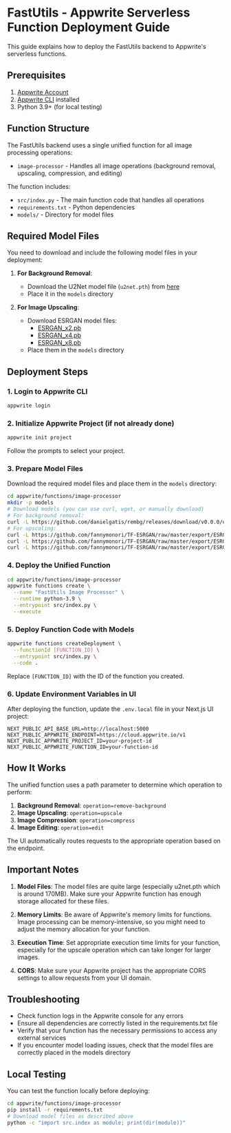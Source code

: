 # FastUtils - Appwrite Serverless Function Deployment Guide

This guide explains how to deploy the FastUtils backend to Appwrite's serverless functions.

## Prerequisites

1. [Appwrite Account](https://appwrite.io/)
2. [Appwrite CLI](https://appwrite.io/docs/command-line) installed
3. Python 3.9+ (for local testing)

## Function Structure

The FastUtils backend uses a single unified function for all image processing operations:
- `image-processor` - Handles all image operations (background removal, upscaling, compression, and editing)

The function includes:
- `src/index.py` - The main function code that handles all operations
- `requirements.txt` - Python dependencies
- `models/` - Directory for model files

## Required Model Files

You need to download and include the following model files in your deployment:

1. **For Background Removal**:
   - Download the U2Net model file (`u2net.pth`) from [here](https://github.com/danielgatis/rembg/releases/download/v0.0.0/u2net.pth)
   - Place it in the `models` directory

2. **For Image Upscaling**:
   - Download ESRGAN model files:
     - [ESRGAN_x2.pb](https://github.com/fannymonori/TF-ESRGAN/raw/master/export/ESRGAN_x2.pb)
     - [ESRGAN_x4.pb](https://github.com/fannymonori/TF-ESRGAN/raw/master/export/ESRGAN_x4.pb)
     - [ESRGAN_x8.pb](https://github.com/fannymonori/TF-ESRGAN/raw/master/export/ESRGAN_x8.pb)
   - Place them in the `models` directory

## Deployment Steps

### 1. Login to Appwrite CLI

```bash
appwrite login
```

### 2. Initialize Appwrite Project (if not already done)

```bash
appwrite init project
```

Follow the prompts to select your project.

### 3. Prepare Model Files

Download the required model files and place them in the `models` directory:

```bash
cd appwrite/functions/image-processor
mkdir -p models
# Download models (you can use curl, wget, or manually download)
# For background removal:
curl -L https://github.com/danielgatis/rembg/releases/download/v0.0.0/u2net.pth -o models/u2net.pth
# For upscaling:
curl -L https://github.com/fannymonori/TF-ESRGAN/raw/master/export/ESRGAN_x2.pb -o models/ESRGAN_x2.pb
curl -L https://github.com/fannymonori/TF-ESRGAN/raw/master/export/ESRGAN_x4.pb -o models/ESRGAN_x4.pb
curl -L https://github.com/fannymonori/TF-ESRGAN/raw/master/export/ESRGAN_x8.pb -o models/ESRGAN_x8.pb
```

### 4. Deploy the Unified Function

```bash
cd appwrite/functions/image-processor
appwrite functions create \
  --name "FastUtils Image Processor" \
  --runtime python-3.9 \
  --entrypoint src/index.py \
  --execute
```

### 5. Deploy Function Code with Models

```bash
appwrite functions createDeployment \
  --functionId [FUNCTION_ID] \
  --entrypoint src/index.py \
  --code .
```

Replace `[FUNCTION_ID]` with the ID of the function you created.

### 6. Update Environment Variables in UI

After deploying the function, update the `.env.local` file in your Next.js UI project:

```
NEXT_PUBLIC_API_BASE_URL=http://localhost:5000
NEXT_PUBLIC_APPWRITE_ENDPOINT=https://cloud.appwrite.io/v1
NEXT_PUBLIC_APPWRITE_PROJECT_ID=your-project-id
NEXT_PUBLIC_APPWRITE_FUNCTION_ID=your-function-id
```

## How It Works

The unified function uses a path parameter to determine which operation to perform:

1. **Background Removal**: `operation=remove-background`
2. **Image Upscaling**: `operation=upscale`
3. **Image Compression**: `operation=compress`
4. **Image Editing**: `operation=edit`

The UI automatically routes requests to the appropriate operation based on the endpoint.

## Important Notes

1. **Model Files**: The model files are quite large (especially u2net.pth which is around 170MB). Make sure your Appwrite function has enough storage allocated for these files.

2. **Memory Limits**: Be aware of Appwrite's memory limits for functions. Image processing can be memory-intensive, so you might need to adjust the memory allocation for your function.

3. **Execution Time**: Set appropriate execution time limits for your function, especially for the upscale operation which can take longer for larger images.

4. **CORS**: Make sure your Appwrite project has the appropriate CORS settings to allow requests from your UI domain.

## Troubleshooting

- Check function logs in the Appwrite console for any errors
- Ensure all dependencies are correctly listed in the requirements.txt file
- Verify that your function has the necessary permissions to access any external services
- If you encounter model loading issues, check that the model files are correctly placed in the models directory

## Local Testing

You can test the function locally before deploying:

```bash
cd appwrite/functions/image-processor
pip install -r requirements.txt
# Download model files as described above
python -c "import src.index as module; print(dir(module))"
